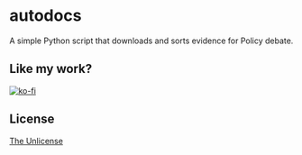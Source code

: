 # autodocs
A simple Python script that downloads and sorts evidence for Policy debate.

## Like my work?
[![ko-fi](https://www.ko-fi.com/img/githubbutton_sm.svg)](https://ko-fi.com/H2H71K4IH)

## License
[The Unlicense](https://choosealicense.com/licenses/unlicense/)
